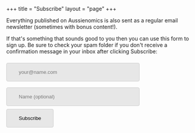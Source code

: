 +++
title = "Subscribe"
layout = "page"
+++

Everything published on Aussienomics is also sent as a regular email newsletter (sometimes with bonus content!). 

If that's something that sounds good to you then you can use this form to sign up. Be sure to check your spam folder if you don't receive a confirmation message in your inbox after clicking Subscribe:

<div class="subscribe-form">
<form method="post" action="https://list.aussienomics.com/subscription/form" class="listmonk-form">
<input type="hidden" name="nonce" />
<input type="email" name="email" required placeholder="your@name.com" style="background-color:#e7e7e7;width: 70%;padding: 1rem 2rem;margin: 8px 0;box-sizing: border-box;border: 1px solid #ccc;border-radius: 4px;" />
<input type="text" name="name" placeholder="Name (optional)" style="background-color:#e7e7e7;width: 70%;padding: 1rem 2rem;margin: 8px 0;box-sizing: border-box;border: 1px solid #ccc;border-radius: 4px;" />
<input checked="true" id="f89c3" type="checkbox" name="l" checked value="f89c33e4-0b72-4f6b-ab3b-22b743f3a53a" checked style="visibility: hidden; margin:0; padding:0;" />
<label for="f89c3" style="visibility: hidden; margin:0; padding:0;" /></label><br/>
<input type="submit" value="Subscribe" style="background-color: #e7e7e7; color: black;border: 1px solid #ccc;border-radius: 4px;padding: 1rem 2rem;text-align: center;text-decoration: none;display: inline-block;" />
</form>
</div>